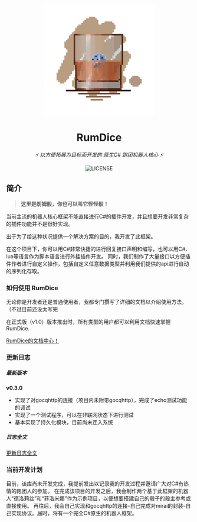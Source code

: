 <div align="center">
<img src="RumDiceLogo.png" width="300"/>

# RumDice

_⚡ 以方便拓展为目标而开发的 原生C# 跑团机器人核心 ⚡_

![LICENSE](https://img.shields.io/badge/license-MIT-yellow.svg?style=flat)
</div>

## 简介
> **这里是朗姆骰，你也可以叫它怪怪骰！**

当前主流的机器人核心框架不能直接进行C#的插件开发，并且想要开发非常复杂的插件功能并不是很好实现。

出于为了给这种状况提供一个解决方案的目的，我开发了此框架。

在这个项目下，你可以用C#非常快捷的进行回复接口声明和编写，也可以用C#、lua等语言作为脚本语言进行外挂插件开发。
同时，我们制作了大量接口以方便插件作者进行自定义操作，包括自定义任意数据类型并利用我们提供的api进行自动的序列化存取。

### 如何使用 RumDice
无论你是开发者还是普通使用者，我都专门撰写了详细的文档以介绍使用方法。（不过目前还没太写完

在正式版（v1.0）版本推出时，所有类型的用户都可以利用文档快速掌握 RumDice. 

[RumDice的文档中心！](https://github.com/iLoner121/RumDice/wiki)

### 更新日志
##### 最新版本
**v0.3.0**
- 实现了对gocqhttp的连接（项目内未附带gocqhttp），完成了echo测试功能的调试
- 实现了一个测试程序，可以在非联网状态下进行测试
- 基本实现了持久化模块，目前尚未连入系统
##### 日志全文
[更新日志全文](https://github.com/iLoner121/RumDice/wiki/%E6%9B%B4%E6%96%B0%E6%97%A5%E5%BF%97)


### 当前开发计划
目前，该库尚未开发完成，我提前发出以记录我的开发过程并邀请广大对C#有热情的跑团人的参加。
在完成该项目的开发之后，我会制作两个基于此框架的机器人“德洛莉丝”和“菲洛米娜”作为示例项目，以便想要搭建自己的骰子的骰主参考或直接使用。
再往后，我会自己实现和gocqhttp的连接-自己完成对mirai的封装-自己实现协议。届时，将有一个完全C#原生的机器人框架。
